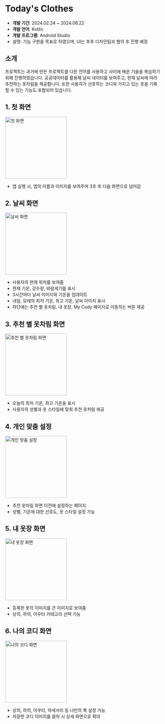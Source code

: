 # Today's Clothes

- **개발 기간**: 2024.02.24 ~ 2024.06.22
- **개발 언어**: Kotlin
- **개발 프로그램**: Android Studio
- 설명: 기능 구현을 목표로 하였으며, UI는 추후 디자인팀과 협의 후 진행 예정

## 소개
프로젝트는 과거에 만든 프로젝트를 다른 언어를 사용하고 사이에 배운 기술을 복습하기 위해 진행하였습니다. 공공데이터를 활용해 날씨 데이터를 보여주고, 현재 날씨에 따라 추천하는 옷차림을 제공합니다. 또한 사용자가 선호하는 코디와 가지고 있는 옷을 기록할 수 있는 기능도 포함되어 있습니다.

## 1. 첫 화면

<img src="https://github.com/KamaTAEWOO/Todays_clothes/assets/48404941/50397bcb-6be1-452d-9ccd-7a94230cd274" alt="첫 화면" style="width: 200px;"/>

- 앱 실행 시, 앱의 이름과 이미지를 보여주며 3초 후 다음 화면으로 넘어감

## 2. 날씨 화면

<img src="https://github.com/KamaTAEWOO/Todays_clothes/assets/48404941/41033368-e276-4d58-bc5c-5c97b2857289" alt="날씨 화면" style="width: 200px;"/>

- 사용자의 현재 위치를 보여줌
- 현재 기온, 강수량, 바람세기를 표시
- 3시간마다 날씨 이미지와 기온을 업데이트
- 내일, 모레의 최저 기온, 최고 기온, 날씨 이미지 표시
- 하단에는 추천 별 옷차림, 내 옷장, My Cody 페이지로 이동하는 버튼 제공

## 3. 추천 별 옷차림 화면

<img src="https://github.com/KamaTAEWOO/Todays_clothes/assets/48404941/d413ecef-d86d-439a-8a2e-b629f2e7b238" alt="추천 별 옷차림 화면" style="width: 200px;"/>

- 오늘의 최저 기온, 최고 기온을 표시
- 사용자의 성별과 옷 스타일에 맞춰 추천 옷차림 제공

## 4. 개인 맞춤 설정

<img src="https://github.com/KamaTAEWOO/Todays_clothes/assets/48404941/142e56b3-7acb-4103-be3d-85feb5dec30e" alt="개인 맞춤 설정" style="width: 200px;"/>

- 추천 옷차림 화면 이전에 설정하는 페이지
- 성별, 기온에 대한 선호도, 옷 스타일 설정 가능

## 5. 내 옷장 화면

<img src="https://github.com/KamaTAEWOO/Todays_clothes/assets/48404941/7b349f8e-dc60-4d91-bc55-f11423bf7290" alt="내 옷장 화면" style="width: 200px;"/>

- 등록한 옷의 이미지를 큰 이미지로 보여줌
- 상의, 하의, 아우터 카테고리 선택 가능

## 6. 나의 코디 화면

<img src="https://github.com/KamaTAEWOO/Todays_clothes/assets/48404941/3f02569b-3f5d-41f0-8419-c5cea93d9e8e" alt="나의 코디 화면" style="width: 200px;"/>

- 상의, 하의, 아우터, 악세서리 등 나만의 룩 설정 가능
- 저장한 코디 이미지를 클릭 시 상세 화면으로 확대

